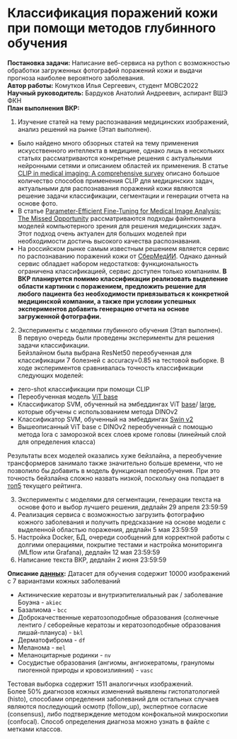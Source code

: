 # Классификация поражений кожи при помощи методов глубинного обучения
**Постановка задачи:** Написание веб-сервиса на python с возможностью обработки загруженных
фотографий поражений кожи и выдачи прогноза наиболее вероятного заболевания.   
**Автор работы:** Комутков Илья Сергеевич, студент МОВС2022   
**Научный руководитель:** Бардуков Анатолий Андреевич, аспирант ВШЭ ФКН   
**План выполнения ВКР:**
1. Изучение статей на тему распознавания медицинских изображений, анализ решений на рынке (Этап выполнен).   
* Было найдено много обзорных статей на тему применения искусственного интеллекта в медицине, однако лишь в нескольких
статьях рассматриваются конкретные решения с актуальными нейронными сетями и описанием областей их применения. В статье 
[CLIP in medical imaging: A comprehensive survey](https://arxiv.org/pdf/2312.07353.pdf) описано большое количество способов
применения CLIP для медицинских задач, актуальными для распознавания поражений кожи являются решение задачи классификации,
сегментации и генерации отчета на основе фото.
* В статье [Parameter-Efficient Fine-Tuning for Medical Image Analysis: The Missed Opportunity](https://arxiv.org/pdf/2305.08252.pdf)
рассматриваются подходы файнтюнинга моделей компьютерного зрения для решения медицинских задач. Этот подход очень актуален
для больших моделей при необходимости достичь высокого качества распознавания.
* На российском рынке самым известным решением является сервис по распознаванию поражений кожи от 
[СберМедИИ](https://sbermed.ai/our-algorithms/skin). Однако данный сервис обладает набором недостатков: функциональность
ограничена классификацией, сервис доступен только компаниям. **В ВКР планируется помимо классификации реализовать выделение
области картинки с поражением, предложить решение для любого пациента без необходимости привязываться к конкретной
медицинской компании, а также при условии успешных экспериментов добавить генерацию отчета на основе загруженной 
фотографии.**
2. Эксперименты с моделями глубинного обучения (Этап выполнен).   
В первую очередь были проведены эксперименты для решения задачи классификации.   
Бейзлайном была выбрана ResNet50 переобученная для классификации 7 болезней с accuracy=0.85 
на тестовой выборке.
В ходе экспериментов сравнивалась точность классификации следующих моделей:
* zero-shot классификации при помощи CLIP 
* Переобученная модель [ViT base](https://huggingface.co/timm/vit_base_patch16_224.augreg2_in21k_ft_in1k)
* Классификатор SVM, обученный на эмбеддингах ViT [base](https://huggingface.co/timm/vit_base_patch14_dinov2.lvd142m)/
[large](https://huggingface.co/timm/vit_large_patch14_dinov2.lvd142m), которые обучены с использованием метода
DINOv2
* Классификатор SVM, обученный на эмбеддингах [Swin v2](https://huggingface.co/timm/swinv2_base_window8_256.ms_in1k)
* Вышеописанный ViT base с DINOv2 переобученный с помощью метода lora 
с заморозкой всех слоев кроме головы (линейный слой для определения класса)

Результаты всех моделей оказались хуже бейзлайна, а переобучение трансформеров занимало также
значительно больше времени, что не позволило бы добавить в модель функционал переобучения. При
это точность бейзлайна сложно назвать низкой, поскольку она попадает в [топ5](https://paperswithcode.com/sota/lesion-classification-on-ham10000) текущего рейтинга.

3. Эксперименты с моделями для сегментации, генерации текста на основе фото
и выбор лучшего решения, дедлайн 29 апреля 23:59:59
4. Реализация сервиса с возможностью загрузить фотографию кожного 
заболевания и получить предсказание на основе модели с выделенной областью поражения, дедлайн 5 мая 23:59:59
5. Настройка Docker, БД, очереди сообщений для корректной работы с долгими операциями, 
покрытие тестами и настройка мониторинга (MLflow или Grafana), дедлайн 12 мая 23:59:59
6. Написание текста ВКР, дедлайн 2 июня 23:59:59   

**Описание [данных](https://dataverse.harvard.edu/dataset.xhtml?persistentId=doi:10.7910/DVN/DBW86T):**
Датасет для обучения содержит 10000 изображений с 7 вариантами кожных заболеваний
* Актинические кератозы и внутриэпителиальный рак / заболевание Боуэна - ```akiec```
* Базалиома - ```bcc```
* Доброкачественные кератозоподобные образования (солнечные лентиго / себорейные кератозы и кератозоподобные образования лишай-плануса) - ```bkl```
* Дерматофиброма - ```df```
* Меланома - ```mel```
* Меланоцитарные родинки - ```nv```
* Сосудистые образования (ангиомы, ангиокератомы, грануломы пиогенной природы и кровоизлияния) - ```vasc```

Тестовая выборка содержит 1511 аналогичных изображений.   
Более 50% диагнозов кожных изменений выявлены гистопатологией (histo), способами определения заболеваний
для остальных случаев являются последующий осмотр (follow_up), экспертное согласие (consensus), 
либо подтверждение методом конфокальной микроскопии (confocal). Способ определения диагноза можно узнать
в файле с метками классов.   

